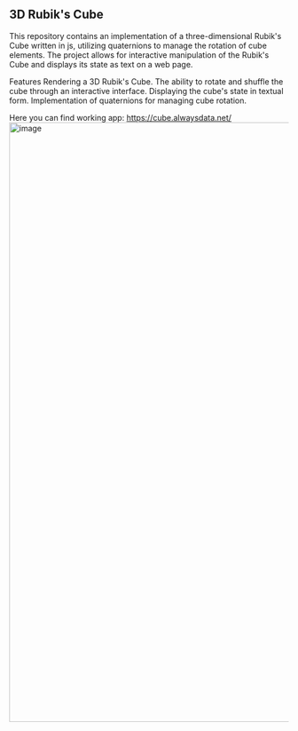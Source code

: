 ## 3D Rubik's Cube 

This repository contains an implementation of a three-dimensional Rubik's Cube written in js, utilizing quaternions to manage the rotation of cube elements. The project allows for interactive manipulation of the Rubik's Cube and displays its state as text on a web page.

Features
Rendering a 3D Rubik's Cube.
The ability to rotate and shuffle the cube through an interactive interface.
Displaying the cube's state in textual form.
Implementation of quaternions for managing cube rotation.

Here you can find working app: https://cube.alwaysdata.net/
<img width="1080" alt="image" src="https://github.com/kamilczysko/character-cube/assets/24653592/aceee3df-61f2-4e65-bc38-95da036628e0">
